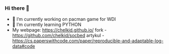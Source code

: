 ### Hi there 👋

- 🔭 I’m currently working on pacman game for WDI
- 🌱 I’m currently learning PYTHON
- My webpage: https://chelkid.github.io/
fork - https://github.com/chelkid/socbed
artykul - https://cs.paperswithcode.com/paper/reproducible-and-adaptable-log-data#code
